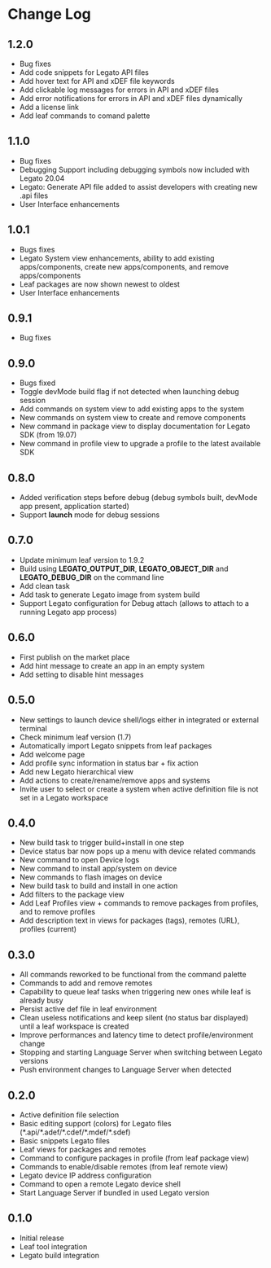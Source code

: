 # Change Log

## 1.2.0

- Bug fixes
- Add code snippets for Legato API files
- Add hover text for API and xDEF file keywords
- Add clickable log messages for errors in API and xDEF files
- Add error notifications for errors in API and xDEF files dynamically
- Add a license link
- Add leaf commands to comand palette

## 1.1.0

- Bug fixes
- Debugging Support including debugging symbols now included with Legato 20.04
- Legato: Generate API file added to assist developers with creating new .api files
- User Interface enhancements

## 1.0.1

- Bugs fixes
- Legato System view enhancements, ability to add existing apps/components, create new apps/components, and remove apps/components
- Leaf packages are now shown newest to oldest
- User Interface enhancements

## 0.9.1

- Bug fixes

## 0.9.0

- Bugs fixed
- Toggle devMode build flag if not detected when launching debug session
- Add commands on system view to add existing apps to the system
- New commands on system view to create and remove components
- New command in package view to display documentation for Legato SDK (from 19.07)
- New command in profile view to upgrade a profile to the latest available SDK

## 0.8.0

- Added verification steps before debug (debug symbols built, devMode app present, application started)
- Support **launch** mode for debug sessions

## 0.7.0

- Update minimum leaf version to 1.9.2
- Build using **LEGATO_OUTPUT_DIR**, **LEGATO_OBJECT_DIR** and **LEGATO_DEBUG_DIR** on the command line
- Add clean task
- Add task to generate Legato image from system build
- Support Legato configuration for Debug attach (allows to attach to a running Legato app process)

## 0.6.0

- First publish on the market place
- Add hint message to create an app in an empty system
- Add setting to disable hint messages

## 0.5.0
- New settings to launch device shell/logs either in integrated or external terminal
- Check minimum leaf version (1.7)
- Automatically import Legato snippets from leaf packages
- Add welcome page
- Add profile sync information in status bar + fix action
- Add new Legato hierarchical view
- Add actions to create/rename/remove apps and systems
- Invite user to select or create a system when active definition file is not set in a Legato workspace

## 0.4.0
- New build task to trigger build+install in one step
- Device status bar now pops up a menu with device related commands
- New command to open Device logs
- New command to install app/system on device
- New commands to flash images on device
- New build task to build and install in one action
- Add filters to the package view
- Add Leaf Profiles view + commands to remove packages from profiles, and to remove profiles
- Add description text in views for packages (tags), remotes (URL), profiles (current)

## 0.3.0
- All commands reworked to be functional from the command palette
- Commands to add and remove remotes
- Capability to queue leaf tasks when triggering new ones while leaf is already busy
- Persist active def file in leaf environment
- Clean useless notifications and keep silent (no status bar displayed) until a leaf workspace is created
- Improve performances and latency time to detect profile/environment change
- Stopping and starting Language Server when switching between Legato versions
- Push environment changes to Language Server when detected

## 0.2.0
- Active definition file selection
- Basic editing support (colors) for Legato files (\*.api/\*.adef/\*.cdef/\*.mdef/\*.sdef)
- Basic snippets Legato files
- Leaf views for packages and remotes
- Command to configure packages in profile (from leaf package view)
- Commands to enable/disable remotes (from leaf remote view)
- Legato device IP address configuration
- Command to open a remote Legato device shell
- Start Language Server if bundled in used Legato version

## 0.1.0
- Initial release
- Leaf tool integration
- Legato build integration
